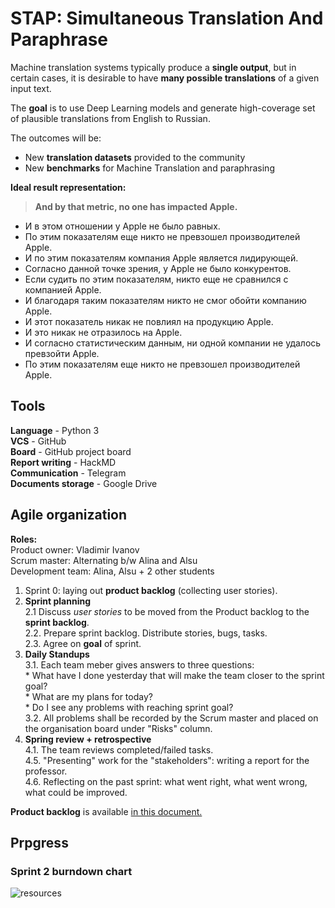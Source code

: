 # STAP: Simultaneous Translation And Paraphrase

Machine translation systems typically produce a **single output**, but in certain cases, it is desirable to have **many possible translations** of a given input text.

The **goal** is to use Deep Learning models and generate high-coverage set of plausible translations from English to Russian. 

The outcomes will be:

-   New **translation datasets** provided to the community
-   New **benchmarks** for Machine Translation and paraphrasing

**Ideal result representation:**
> **And  by  that  metric, no  one  has  impacted  Apple.**

* И  в  этом  отношении  у  Apple  не  было  равных. 
* По  этим  показателям  еще  никто  не  превзошел  производителей  Apple. 
* И  по  этим  показателям  компания  Apple  является  лидирующей. 
* Согласно  данной  точке  зрения, у  Apple  не  было  конкурентов. 
* Если  судить  по  этим  показателям, никто  еще  не  сравнился  с  компанией  Apple. 
* И  благодаря  таким  показателям  никто  не  смог  обойти  компанию  Apple.
* И  этот  показатель  никак  не  повлиял  на  продукцию  Apple. 
* И  это  никак  не  отразилось  на  Apple. 
* И  согласно  статистическим  данным, ни  одной  компании  не  удалось  превзойти  Apple. 
* По  этим  показателям  еще  никто  не  превзошел  производителей  Apple.

## Tools
**Language** - Python 3\
**VCS** - GitHub\
**Board** - GitHub project board\
**Report writing** - HackMD\
**Communication** - Telegram\
**Documents storage** - Google Drive

## Agile organization
**Roles:** \
Product owner: Vladimir Ivanov \
Scrum master: Alternating b/w Alina and Alsu \
Development team: Alina, Alsu + 2 other students 
1. Sprint 0: laying out **product backlog** (collecting user stories).
2. **Sprint planning**\
	2.1 Discuss *user stories* to be moved from the Product backlog to the **sprint backlog**.\
	2.2. Prepare sprint backlog. Distribute stories, bugs, tasks.\
	2.3. Agree on **goal** of sprint.
3. **Daily Standups**\
	3.1. Each team meber gives answers to three questions:\
		* What have I done yesterday that will make the team closer to the sprint goal?\
		* What are my plans for today?\
		* Do I see any problems with reaching sprint goal?\
	3.2. All problems shall be recorded by the Scrum master and placed on the organisation board under "Risks" column.
4. **Spring review + retrospective**\
	4.1. The team reviews completed/failed tasks.\
	4.5. "Presenting" work for the "stakeholders": writing a report for the professor.\
	4.6. Reflecting on the past sprint: what went right, what went wrong, what could be improved.

**Product backlog** is available [in this document.](https://docs.google.com/document/d/1oadHdlKemfdsWWG--NHEUlqlxM8VoyWGKKxPRNUK_io/edit?usp=sharing)

## Prpgress

### Sprint 2 burndown chart
![resources](https://docs.google.com/spreadsheets/d/e/2PACX-1vQCSDKOa81TX43Hge2rS20bQrY0QDnXLxYFWPjh4HEBgoPcogHZfafJJf5Bx54Bm9NaTSAHJJw8tHyg/pubchart?oid=1591942575&format=interactive)
